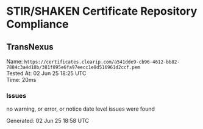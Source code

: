 # STIR/SHAKEN Certificate Repository Compliance

## TransNexus

Name: `https://certificates.clearip.com/a541dde9-cb96-4612-bb82-7884c3a4d18b/381f895e6fa97eecc1e8d516961d2ccf.pem`\
Tested At: 02 Jun 25 18:25 UTC\
Time: 20ms

### Issues

no warning, or error, or notice date level issues were found

Generated: 02 Jun 25 18:58 UTC